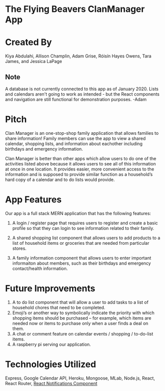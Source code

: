 # The Flying Beavers ClanManager App

# Created By

Kiya Abdulahi, Allison Champlin, Adam Grise, Róisín Hayes Owens, Tara James, and Jessica LaPage

## Note

A database is not currently connected to this app as of January 2020. Lists and calendars aren't going to work as intended - but the React components and navigation are still functional for demonstration purposes. -Adam

# Pitch

Clan Manager is an one-stop-shop family application that allows families to share information!  Family members can use the app to view a shared calendar, shopping lists, and information about eachother including birthdays and emergency information. 

Clan Manager is better than other apps which allow users to do one of the activities listed above because it allows users to see all of this information at once in one location. It provides easier, more convenient access to the information and is supposed to provide similar function as a household’s hard copy of a calendar and to do lists would provide. 

# App Features

Our app is a full stack MERN application that has the following features:

1. A login / register page that requires users to register and create a basic profile so that they can login to see information related to their family. 

2. A shared shopping list component that allows users to add products to a list of household items or groceries that are needed from particular stores.

3. A family information component that allows users to enter important informaiton about members, such as their birthdays and emergency contact/health information. 

# Future Improvements

1. A to do list component that will allow a user to add tasks to a list of household chores that need to be completed. 
2. Emoji’s or another way to symbolically indicate the priority with which shopping items should be purchased – for example, which items are needed now or items to purchase only when a user finds a deal on them. 
3. A chat or comment feature on calendar events / shopping / to-do-list items.
4. A raspberry pi serving our application.

# Technologies Utilized

Express, Google Calendar API, Heroku, Mongoose, MLab, Node.js, React, React Router, [React Notifications Component](https://alligator.io/react/react-notifications-component/)

